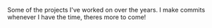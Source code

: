 Some of the projects I've worked on over the years.
I make commits whenever I have the time, theres more to come!
